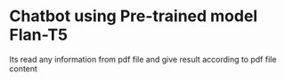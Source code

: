 # Chatbot using Pre-trained model Flan-T5

Its read any information from pdf file 
and give result according to pdf file content
